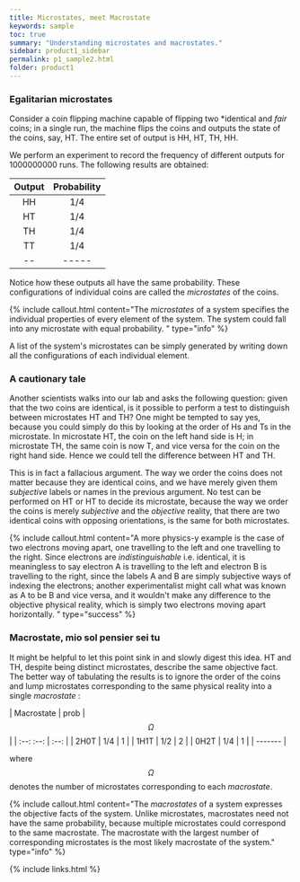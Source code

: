 ```yaml
---
title: Microstates, meet Macrostate
keywords: sample
toc: true
summary: "Understanding microstates and macrostates."
sidebar: product1_sidebar
permalink: p1_sample2.html
folder: product1
---
```


### Egalitarian microstates

Consider a coin flipping machine capable of flipping two *identical and *fair* coins; in a single run, the machine flips the coins and outputs the state of the coins, say, HT. The entire set of output is HH, HT, TH, HH. 

We perform an experiment to record the frequency of different outputs for 1000000000 runs. The following results are obtained:

| Output | Probability |
| :-: | :-: |
| HH | 1/4 |
| HT | 1/4 |
| TH | 1/4 |
| TT | 1/4 |
| -- | ----- |

Notice how these outputs all have the same probability. These configurations of individual coins are called the *microstates* of the coins.

{% include callout.html content="The *microstates* of a system specifies the individual properties of every element of the system. The system could fall into any microstate with equal probability. " type="info" %} 

A list of the system's microstates can be simply generated by writing down all the configurations of each individual element. 

### A cautionary tale

Another scientists walks into our lab and asks the following question: given that the two coins are identical, is it possible to perform a test to distinguish between microstates HT and TH? One might be tempted to say yes, because you could simply do this by looking at the order of Hs and Ts in the microstate. In microstate HT, the coin on the left hand side is H; in microstate TH, the same coin is now T, and vice versa for the coin on the right hand side. Hence we could tell the difference between HT and TH. 

This is in fact a fallacious argument. The way we order the coins does not matter because they are identical coins, and we have merely given them *subjective* labels or names in the previous argument. No test can be performed on HT or HT to decide its microstate, because the way we order the coins is merely *subjective* and the *objective* reality, that there are two identical coins with opposing orientations, is the same for both microstates. 

{% include callout.html content="A more physics-y example is the case of two electrons moving apart, one travelling to the left and one travelling to the right. Since electrons are *indistinguishable* i.e. identical, it is meaningless to say electron A is travelling to the left and electron B is travelling to the right, since the labels A and B are simply subjective ways of indexing the electrons; another experimentalist might call what was known as A to be B and vice versa, and it wouldn't make any difference to the objective physical reality, which is simply two electrons moving apart horizontally. " type="success" %} 


### Macrostate, mio sol pensier sei tu

It might be helpful to let this point sink in and slowly digest this idea. HT and TH, despite being distinct microstates, describe the same objective fact. The better way of tabulating the results is to ignore the order of the coins and lump microstates corresponding to the same physical reality into a single *macrostate* :

| Macrostate | prob | $$ \Omega $$ |
| :--: :--: | :--: |
| 2H0T | 1/4 | 1 |
| 1H1T | 1/2 | 2 |
| 0H2T | 1/4 | 1 |
| ------- |

where $$ \Omega $$ denotes the number of microstates corresponding to each  *macrostate*. 

{% include callout.html content="The *macrostates* of a system expresses the objective facts of the system. Unlike microstates, macrostates need not have the same probability, because multiple microstates could correspond to the same macrostate. The macrostate with the largest number of corresponding microstates is the most likely macrostate of the system." type="info" %} 









{% include links.html %}
